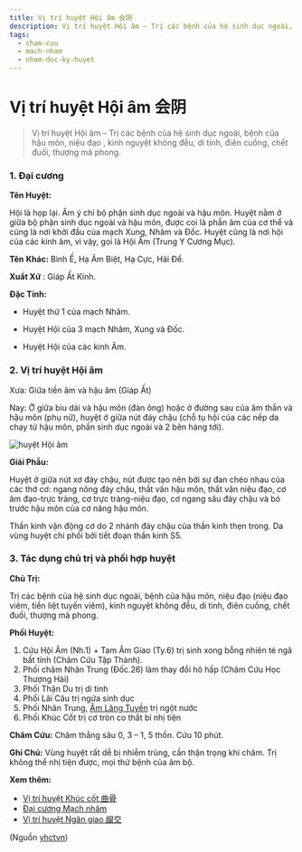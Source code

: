 ```yaml
---
title: Vị trí huyệt Hội âm 会阴
description: Vị trí huyệt Hội âm – Trị các bệnh của hệ sinh dục ngoài, bệnh của hậu môn, niệu đạo , kinh nguyệt không đều, di tinh, điên cuồng, chết đuối, thượng mã phong.
tags:
  - cham-cuu
  - mach-nham
  - nham-doc-ky-huyet
---
```


# Vị trí huyệt Hội âm 会阴 

> Vị trí huyệt Hội âm – Trị các bệnh của hệ sinh dục ngoài, bệnh của hậu môn, niệu đạo , kinh nguyệt không đều, di tinh, điên cuồng, chết đuối, thượng mã phong.

### 1. Đại cương

**Tên Huyệt:**

Hội là họp lại. Âm ý chỉ bộ phận sinh dục ngoài và hậu môn. Huyệt nằm ở giữa bộ phận sinh dục ngoài và hậu môn, được coi là phần âm của cơ thể và cũng là nơi khởi đầu của mạch Xung, Nhâm và Đốc. Huyệt cũng là nơi hội của các kinh âm, vì vậy, gọi là Hội Âm (Trung Y Cương Mục).

**Tên** **Khác:** Bình Ế, Hạ Âm Biệt, Hạ Cực, Hải Để.

**Xuất Xứ** : Giáp Ất Kinh.

**Đặc Tính:**

+ Huyệt thứ 1 của mạch Nhâm.

+ Huyệt Hội của 3 mạch Nhâm, Xung và Đốc.

+ Huyệt Hội của các kinh Âm.

### 2. Vị trí huyệt Hội âm

Xưa: Giữa tiền âm và hậu âm (Giáp Ất)

Nay: Ở giữa bìu dái và hậu môn (đàn ông) hoặc ở đường sau của âm thần và hậu môn (phụ nữ), huyệt ở giữa nút đáy chậu (chỗ tụ hội của các nếp da chạy từ hậu môn, phần sinh dục ngoài và 2 bên háng tới).

![huyệt Hội âm](/imgs/yhctvn/Huyet-hoi-am-300x187.jpg)

**Giải Phẫu:**

Huyệt ở giữa nút xơ đáy chậu, nút được tạo nên bởi sự đan chéo nhau của các thớ cơ: ngang nông đáy chậu, thắt vân hậu môn, thắt vân niệu đạo, cơ âm đạo-trực tràng, cơ trực tràng-niệu đạo, cơ ngang sâu đáy chậu và bó trước hậu môn của cơ nâng hậu môn.

Thần kinh vận động cơ do 2 nhánh đáy chậu của thần kinh thẹn trong. Da vùng huyệt chi phối bởi tiết đoạn thần kinh S5.

### 3. Tác dụng chủ trị và phối hợp huyệt

**Chủ Trị:**

Trị các bệnh của hệ sinh dục ngoài, bệnh của hậu môn, niệu đạo (niệu đạo viêm, tiền liệt tuyến viêm), kinh nguyệt không đều, di tinh, điên cuồng, chết đuối, thượng mã phong.

**Phối Huyệt:**

1. Cứu Hội Âm (Nh.1) + Tam Âm Giao (Ty.6) trị sinh xong bỗng nhiên té ngã bất tỉnh (Châm Cứu Tập Thành).
2. Phối châm Nhân Trung (Đốc.26) làm thay đổi hô hấp (Châm Cứu Học Thượng Hải)
3. Phối Thận Du trị di tinh
4. Phối Lãi Câu trị ngứa sinh dục
5. Phối Nhân Trung, [Âm Lăng Tuyền](/yhctvn/vi-tri-huyet-am-lang-tuyen-%e9%98%b4%e9%99%b5%e6%b3%89/) trị ngột nước
6. Phối Khúc Cốt trị cơ tròn co thắt bí nhị tiện

**Châm Cứu:** Châm thẳng sâu 0, 3 – 1, 5 thốn. Cứu 10 phút.

**Ghi Chú:** Vùng huyệt rất dễ bị nhiễm trùng, cần thận trọng khi châm. Trị không thể nhị tiện được, mọi thứ bệnh của âm bộ.

**Xem thêm:**

* [Vị trí huyệt Khúc cốt 曲骨](/yhctvn/vi-tri-huyet-khuc-cot-%e6%9b%b2%e9%aa%a8/)
* [Đại cương Mạch nhâm](/yhctvn/dai-cuong-mach-nham/)
* [Vị trí huyệt Ngân giao 龈交](/yhctvn/vi-tri-huyet-ngan-giao-%e9%be%88%e4%ba%a4/)

(Nguồn <a href="https://yhctvn.com/vi-tri-huyet-hoi-am-会阴/" target="_blank">yhctvn</a>)
